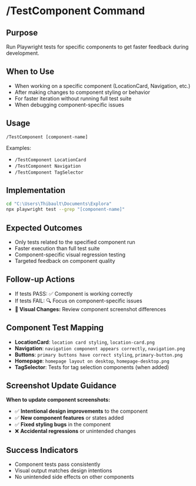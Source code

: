 # /TestComponent Command

## Purpose
Run Playwright tests for specific components to get faster feedback during development.

## When to Use
- When working on a specific component (LocationCard, Navigation, etc.)
- After making changes to component styling or behavior
- For faster iteration without running full test suite
- When debugging component-specific issues

## Usage
`/TestComponent [component-name]`

Examples:
- `/TestComponent LocationCard`
- `/TestComponent Navigation` 
- `/TestComponent TagSelector`

## Implementation
```bash
cd "C:\Users\Thibault\Documents\Explora"
npx playwright test --grep "[component-name]"
```

## Expected Outcomes
- Only tests related to the specified component run
- Faster execution than full test suite
- Component-specific visual regression testing
- Targeted feedback on component quality

## Follow-up Actions
- If tests PASS: ✅ Component is working correctly
- If tests FAIL: 🔍 Focus on component-specific issues
- **📸 Visual Changes:** Review component screenshot differences

## Component Test Mapping
- **LocationCard**: `location card styling`, `location-card.png`
- **Navigation**: `navigation component appears correctly`, `navigation.png`
- **Buttons**: `primary buttons have correct styling`, `primary-button.png`
- **Homepage**: `homepage layout on desktop`, `homepage-desktop.png`
- **TagSelector**: Tests for tag selection components (when added)

## Screenshot Update Guidance
**When to update component screenshots:**
- ✅ **Intentional design improvements** to the component
- ✅ **New component features** or states added
- ✅ **Fixed styling bugs** in the component
- ❌ **Accidental regressions** or unintended changes

## Success Indicators
- Component tests pass consistently
- Visual output matches design intentions
- No unintended side effects on other components